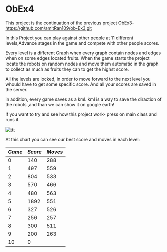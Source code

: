 # ObEx4

This project is the continuation of the previous project ObEx3- https://github.com/amitRan109/ob-Ex3.git

In this Project you can play against other people at 11 different levels,Advance stages in the game and compete with other people scores.

Every level is a different Graph when every graph contain nodes and edges when on some edges located fruits.
When the game starts the project locate the robots on random nodes and move them automatic in the graph to collect 
as much as fruits they can to get the highst score. 

All the levels are locked, in order to move forward to the next level you whould have to get some specific score.
And all your scores are saved in the server.

in addition, every game saves as a kml. kml is a way to save the diraction of the robots ,and than we can show it on google earth!

If you want to try and see how this project work- press on main class and runs it.

<a href="https://ibb.co/dpYpWnC"><img src="https://i.ibb.co/SmCmsqY/ttt.jpg" alt="ttt" border="0"></a>


At this chart you can see  our best score and moves in each level:



| _Game_ | _Score_ | _Moves_|
|-------------|------------|------------|
| 0        | 140   | 288|
| 1         | 497 | 559|
| 2         | 804 | 533|
| 3         | 570    | 466|
| 4        | 480| 563
| 5         | 1892   | 551
| 6        | 327| 526
| 7         | 256   | 257
|8       | 300| 511
| 9        | 200     | 263
| 10        | 0 | 
